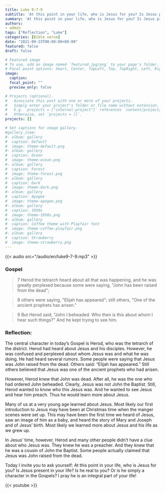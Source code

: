 ```yaml
---
title: Luke 9:7-9
subtitle: 'At this point in your life, who is Jesus for you? Is Jesus present in your life? Is he real to you? Or is he simply a character in the Gospels? I pray he is an integral part of your life!'
summary: 'At this point in your life, who is Jesus for you? Is Jesus present in your life? Is he real to you? Or is he simply a character in the Gospels? I pray he is an integral part of your life!'
authors:
- admin
tags: ["Reflection", "Luke"]
categories: [Bible verse]
date: "2021-09-23T00:00:00+08:00"
featured: false
draft: false

# Featured image
# To use, add an image named `featured.jpg/png` to your page's folder.
# Focal point options: Smart, Center, TopLeft, Top, TopRight, Left, Right, BottomLeft, Bottom, BottomRight
image:
  caption:
  focal_point: ""
  preview_only: false

# Projects (optional).
#   Associate this post with one or more of your projects.
#   Simply enter your project's folder or file name without extension.
#   E.g. `projects = ["internal-project"]` references `content/project/deep-learning/index.md`.
#   Otherwise, set `projects = []`.
projects: []

# Set captions for image gallery.
#gallery_item:
#- album: gallery
#  caption: Default
#  image: theme-default.png
#- album: gallery
#  caption: Ocean
#  image: theme-ocean.png
#- album: gallery
#  caption: Forest
#  image: theme-forest.png
#- album: gallery
#  caption: Dark
#  image: theme-dark.png
#- album: gallery
#  caption: Apogee
#  image: theme-apogee.png
#- album: gallery
#  caption: 1950s
#  image: theme-1950s.png
#- album: gallery
#  caption: Coffee theme with Playfair font
#  image: theme-coffee-playfair.png
#- album: gallery
#  caption: Strawberry
#  image: theme-strawberry.png
---
```


{{< audio src="/audio/en/luke9-7-9.mp3" >}}

### Gospel
> 7 Herod the tetrarch heard about all that was happening, and he was greatly perplexed because some were saying, "John has been raised from the dead";

> 8 others were saying, "Elijah has appeared"; still others, "One of the ancient prophets has arisen."

> 9 But Herod said, "John I beheaded. Who then is this about whom I hear such things?" And he kept trying to see him.

### Reflection:
The central character in today’s Gospel is Herod, who was the tetrarch of the district. Herod had heard about Jesus and his disciples. However, he was confused and perplexed about whom Jesus was and what he was doing. He had heard several rumors. Some people were saying that Jesus was John raised from the dead. Others said: “Elijah has appeared.” Still others believed that Jesus was one of the ancient prophets who had arisen.

However, Herod knew that John was dead. After all, he was the one who had ordered John beheaded. Clearly, Jesus was not John the Baptist. Still, Herod wanted to know who this Jesus was. And he wanted to see Jesus and hear him preach. Thus he would learn more about Jesus.

Many of us at a very young age learned about Jesus. Most likely our first introduction to Jesus may have been at Christmas time when the manger scenes were set up. This may have been the first time we heard of Jesus, saw an image of him as a baby, and heard the story of Mary and Joseph and of Jesus’ birth. Most likely we learned more about Jesus and his life as we grew up.

In Jesus’ time, however, Herod and many other people didn’t have a clue about who Jesus was. They knew he was a preacher. And they knew that he was a cousin of John the Baptist. Some people actually claimed that Jesus was John raised from the dead.

Today I invite you to ask yourself: At this point in your life, who is Jesus for you? Is Jesus present in your life? Is he real to you? Or is he simply a character in the Gospels? I pray he is an integral part of your life!

{{< youtube >}}
